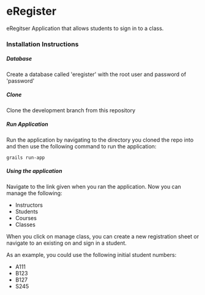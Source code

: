 eRegister
========

eRegitser Application that allows students to sign in to a class.

### Installation Instructions
##### Database
Create a database called 'eregister' with the root user and password of 'password'

##### Clone
Clone the development branch from this repository

##### Run Application
Run the application by navigating to the directory you cloned the repo into and then use the following command to run the application:
```
grails run-app
```

##### Using the application
Navigate to the link given when you ran the application.
Now you can manage the following:
* Instructors
* Students
* Courses
* Classes

When you click on manage class, you can create a new registration sheet or navigate to an existing on and sign in a student.

As an example, you could use the following initial student numbers:
* A111
* B123
* B127
* S245
